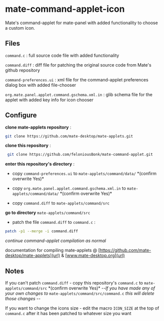# mate-command-applet-icon                                                                                                                                           
Mate's command-applet for mate-panel with added functionality to choose a custom icon. 

## Files
`command.c` : full source code file with added functionality

`command.diff` : diff file for patching the original source code from Mate's github repository

`command-preferences.ui` : xml file for the command-applet preferences dialog box with added file-chooser

`org.mate.panel.applet.command.gschema.xml.in` : glib schema file for the applet with added key info for icon chooser

## Configure
**clone mate-applets repository** :
```bash 
git clone https://github.com/mate-desktop/mate-applets.git
```

**clone this repository** :
```bash
 git clone https://github.com/feloniousBonk/mate-command-applet.git
 ```
**enter this repository's directory** :

- copy `command-preferences.ui` to `mate-applets/command/data/` \*(confirm overwrite Yes)\*

- copy `org.mate.panel.applet.command.gschema.xml.in` to `mate-applets/command/data/` \*(confirm overwrite Yes)\*

- copy `command.diff` to `mate-applets/command/src`

**go to directory** `mate-applets/command/src` 

- patch the file `command.diff` to `command.c` :
```bash
patch -p1 --merge -i command.diff
 ```

*continue command-applet compilation as normal* 

documentation for compiling mate-applets @ [https://github.com/mate-desktop/mate-applets](url) & [www.mate-desktop.org](url)

## Notes
If you can't patch `command.diff` - copy this repository's `command.c` to `mate-applets/command/src` \*(confirm overwrite Yes)\* --_If you have made any of your own changes to_ `mate-applets/command/src/command.c` _this will delete those changes_ --

If you want to change the icons size - edit the macro `ICON_SIZE` at the top of `command.c` after it has been patched to whatever size you want
